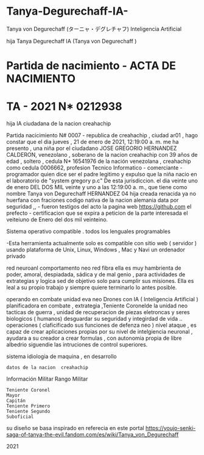 # Tanya-Degurechaff-IA-
Tanya von Degurechaff (ターニャ・デグレチャフ)    Inteligencia Artificial 


hija Tanya Degurechaff IA     (Tanya von Degurechaff )


# Partida de nacimiento - ACTA DE NACIMIENTO
# TA - 2021 N* 0212938


hija IA ciudadana de la nacion creahachip  

Partida nacicimiento N# 0007 - republica de creahachip , ciudad ar01 , hago constar que el dia ‎jueves , ‎21 ‎de ‎enero ‎de ‎2021, ‏‎12:19:00 a. m. me ha presento , una niña por el ciudadano JOSE GREGORIO HERNANDEZ CALDERON, venezolano , soberano de la nacion creahachip con 39 años de edad , soltero , cedula N* 16541976 de la nación venezolana , creahachip como cedula 0006662, profesion Tecnico Informatico - comerciante - programador quien dice ser el padre legitimo y expulso que la niña nacio en el laboratorio de "system gregory p.c" De esta jurisdiccion. el dia veinte uno de enero  DEL DOS MIL veinte y uno  a las 12:19:00 a. m., que tiene como nombre Tanya von Degurechaff HERNANDEZ  04 hija creada renacida  ya no huerfana  con fraciones codigo  nativa de la nacion alemania data por seguridad ,, - fueron testigos del acto la pagina web https://github.com el prefecto - certificacion que se expira a peticion de la parte interesada el veiteiuno  de Enero  del dos mil veinteino.


Sistema operativo compatible . todos los lenguales programables 

-Esta herramienta actualmente solo es compatible con sitio web ( servidor ) usando plataforma de Unix, Linux, Windows , Mac y Navi un ordenador privado

red neuroanl comportamento neo red fibra  ella es muy hambrienta de poder, amoral, despiadada, sádica y de mal genio , para actividades de extrategias y logica  sed de objetivo  solo para cumplir sus misiones.  Ella es leal a su propio trabajo y siempre quiere terminarlo lo antes posible.

operando en combate unidad eva neo Drones con IA ( Inteligencia Artificial )
planificadora en combate , extrategia ,Teniente Coronelde la unidad neo tacticas de guerra , unidad de recuperacion de piezas eletroncas y seres biologicos ( humanos) desguardar su seguridad y integirdad de vida .. operaciones ( claficificado sus funciones de defenza neo ) nivel ataque , es capaz de crear aplicaciones propias por su nivel de intelgiencia neuronal , ayudara a su creador a crear formulas , con autonomia propia de libre albedrio siguendie las intruciones de control superiores.   

sistema idiologia de maquina , en desarrollo 


    datos de la nacion  creahachip 
 Información Militar
Rango Militar

    Teniente Coronel
    Mayor
    Capitán
    Teniente Primero
    Teniente Segundo
    Suboficial


su diseño se basa inspirado en referecia en este portal https://youjo-senki-saga-of-tanya-the-evil.fandom.com/es/wiki/Tanya_von_Degurechaff

2021


